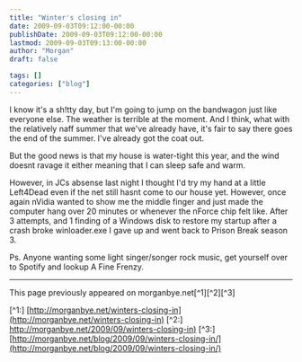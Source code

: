 ```yaml
---
title: "Winter's closing in"
date: 2009-09-03T09:12:00-00:00
publishDate: 2009-09-03T09:12:00-00:00
lastmod: 2009-09-03T09:13:00-00:00
author: "Morgan"
draft: false

tags: []
categories: ["blog"]
---
```


I know it's a sh!tty day, but I'm going to jump on the bandwagon just like everyone else.  The weather is terrible at the moment.  And I think, what with the relatively naff summer that we've already have, it's fair to say there goes the end of the summer.  I've already got the coat out.

But the good news is that my house is water-tight this year, and the wind doesnt ravage it either meaning that I can sleep safe and warm.

However, in JCs absense last night I thought I'd try my hand at a little Left4Dead even if the net still hasnt come to our house yet.  However, once again nVidia wanted to show me the middle finger and just made the computer hang over 20 minutes or whenever the nForce chip felt like.  After 3 attempts, and 1 finding of a Windows disk to restore my startup after a crash broke winloader.exe I gave up and went back to Prison Break season 3.

Ps.  Anyone wanting some light singer/songer rock music, get yourself over to Spotify and lookup A Fine Frenzy.


----
This page previously appeared on morganbye.net[^1][^2][^3]

[^1:] [http://morganbye.net/winters-closing-in](http://morganbye.net/winters-closing-in)
[^2:] [http://morganbye.net/2009/09/winters-closing-in)](http://morganbye.net/2009/09/winters-closing-in)
[^3:] [http://morganbye.net/blog/2009/09/winters-closing-in/](http://morganbye.net/blog/2009/09/winters-closing-in/)
